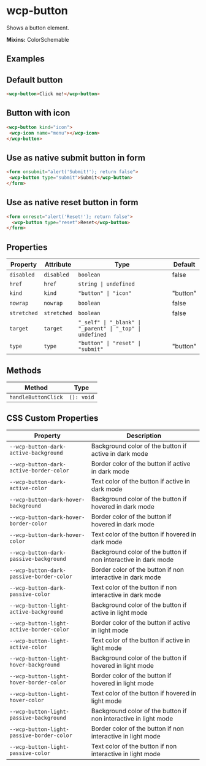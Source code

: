 # wcp-button

Shows a button element.

**Mixins:** ColorSchemable

## Examples

## Default button

```html
<wcp-button>Click me!</wcp-button>
```

## Button with icon

```html
<wcp-button kind="icon">
 <wcp-icon name="menu"></wcp-icon>
</wcp-button>
```

## Use as native submit button in form

```html
<form onsubmit="alert('Submit!'); return false">
 <wcp-button type="submit">Submit</wcp-button>
</form>
```

## Use as native reset button in form

```html
<form onreset="alert('Reset!'); return false">
  <wcp-button type="reset">Reset</wcp-button>
</form>
```

## Properties

| Property    | Attribute   | Type                                             | Default  |
|-------------|-------------|--------------------------------------------------|----------|
| `disabled`  | `disabled`  | `boolean`                                        | false    |
| `href`      | `href`      | `string \| undefined`                            |          |
| `kind`      | `kind`      | `"button" \| "icon"`                             | "button" |
| `nowrap`    | `nowrap`    | `boolean`                                        | false    |
| `stretched` | `stretched` | `boolean`                                        | false    |
| `target`    | `target`    | `"_self" \| "_blank" \| "_parent" \| "_top" \| undefined` |          |
| `type`      | `type`      | `"button" \| "reset" \| "submit"`                | "button" |

## Methods

| Method              | Type       |
|---------------------|------------|
| `handleButtonClick` | `(): void` |

## CSS Custom Properties

| Property                                  | Description                                      |
|-------------------------------------------|--------------------------------------------------|
| `--wcp-button-dark-active-background`     | Background color of the button if active in dark mode |
| `--wcp-button-dark-active-border-color`   | Border color of the button if active in dark mode |
| `--wcp-button-dark-active-color`          | Text color of the button if active in dark mode  |
| `--wcp-button-dark-hover-background`      | Background color of the button if hovered in dark mode |
| `--wcp-button-dark-hover-border-color`    | Border color of the button if hovered in dark mode |
| `--wcp-button-dark-hover-color`           | Text color of the button if hovered in dark mode |
| `--wcp-button-dark-passive-background`    | Background color of the button if non interactive in dark mode |
| `--wcp-button-dark-passive-border-color`  | Border color of the button if non interactive in dark mode |
| `--wcp-button-dark-passive-color`         | Text color of the button if non interactive in dark mode |
| `--wcp-button-light-active-background`    | Background color of the button if active in light mode |
| `--wcp-button-light-active-border-color`  | Border color of the button if active in light mode |
| `--wcp-button-light-active-color`         | Text color of the button if active in light mode |
| `--wcp-button-light-hover-background`     | Background color of the button if hovered in light mode |
| `--wcp-button-light-hover-border-color`   | Border color of the button if hovered in light mode |
| `--wcp-button-light-hover-color`          | Text color of the button if hovered in light mode |
| `--wcp-button-light-passive-background`   | Background color of the button if non interactive in light mode |
| `--wcp-button-light-passive-border-color` | Border color of the button if non interactive in light mode |
| `--wcp-button-light-passive-color`        | Text color of the button if non interactive in light mode |

